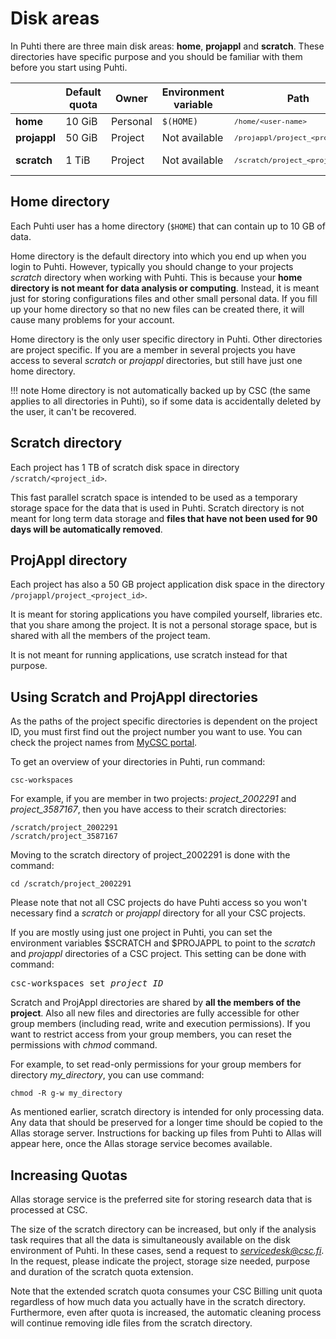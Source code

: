# Disk areas

In Puhti there are three main disk areas: **home**, **projappl** and
**scratch**. These directories have specific purpose and you should be
familiar with them before you start using Puhti.

|              | Default quota | Owner    | Environment variable | Path                                            | Cleaning      |
| ------------ | ------------- | -------- | -------------------- | ----------------------------------------------- | ------------- |
| **home**     | 10 GiB        | Personal | `$(HOME)`            | <small>`/home/<user-name>`</small>              | No            |
| **projappl** | 50 GiB        | Project  | Not available        | <small>`/projappl/project_<project_id>`</small> | No            |
| **scratch**  | 1 TiB         | Project  | Not available        | <small>`/scratch/project_<project_id>`</small>  | Yes - 90 days |



## Home directory

Each Puhti user has a home directory (`$HOME`) that can contain up to 10 GB of
data.

Home directory is the default directory into which you end up when you login
to Puhti. However, typically you should change to your projects *scratch*
directory when working with Puhti. This is because your
**home directory is not meant for data analysis or computing**. Instead, it is
meant just for storing configurations files and other small personal data. If
you fill up your home directory so that no new files can be created there, it
will cause many problems for your account.

Home directory is the only user specific directory in Puhti. Other directories
are project specific. If you are a member in several projects you have access
to several *scratch* or *projappl* directories, but still have just one home
directory.

!!! note
    Home directory is not automatically backed up by CSC (the same applies to
    all directories in Puhti), so if some data is accidentally deleted by the
    user, it can't be recovered.


## Scratch directory

Each project has 1 TB of scratch disk space in directory
`/scratch/<project_id>`.

This fast parallel scratch space is intended to be used as a temporary storage
space for the data that is used in Puhti. Scratch directory is not meant for
long term data storage and **files that have not been used for 90 days will
be automatically removed**.

## ProjAppl directory

Each project has also a 50 GB project application disk space in the directory
`/projappl/project_<project_id>`.

It is meant for storing applications you have compiled yourself, libraries
etc. that you share among the project. It is not a personal storage space, but
is shared with all the members of the project team.

It is not meant for running applications, use scratch instead for that
purpose.

## Using Scratch and ProjAppl directories

As the paths of the project specific directories is dependent on the project
ID, you must first find out the project number you want to use. You can check
the project names from [MyCSC portal](https://my.csc.fi).

To get an overview of your directories in Puhti, run command:
```text
csc-workspaces
```
For example, if you are member in two projects: *project_2002291*
and *project_3587167*, then you have access to their scratch directories:
```text
/scratch/project_2002291
/scratch/project_3587167
```
Moving to the scratch directory of project_2002291 is done with the command:
```text
cd /scratch/project_2002291
```
Please note that not all CSC projects do have Puhti access so you won't
necessary find a *scratch* or *projappl* directory for all your CSC projects.

If you are mostly using just one project in Puhti, you can set the
environment variables $SCRATCH and $PROJAPPL to point to the *scratch* and
*projappl* directories of a CSC project. This setting can be done with
command:
<pre>
csc-workspaces set <i>project_ID</i>
</pre>

Scratch and ProjAppl directories are shared by **all the members of the
project**. Also all new files and directories are fully accessible for other
group members (including read, write and execution permissions). If you want
to restrict access from your group members, you can reset the permissions with
*chmod* command.

For example, to set read-only permissions for your group members for directory
*my_directory*, you can use command:
```text
chmod -R g-w my_directory
```

As mentioned earlier, scratch directory is intended for only processing data.
Any data that should be preserved for a longer time should be copied to the
Allas storage server. Instructions for backing up files from Puhti to Allas
will appear here, once the Allas storage service becomes available.


## Increasing Quotas

Allas storage service is the preferred site for storing research data that is
processed at CSC.

The size of the scratch directory can be increased, but only if the analysis
task requires that all the data is simultaneously available on the disk
environment of Puhti. In these cases, send a request to *servicedesk@csc.fi*.
In the request, please indicate the project, storage size needed, purpose and
duration of the scratch quota extension.

Note that the extended scratch quota consumes your CSC Billing unit quota
regardless of how much data you actually have in the scratch directory.
Furthermore, even after quota is increased, the automatic cleaning process
will continue removing idle files from the scratch directory.
